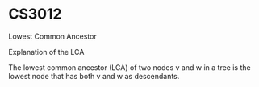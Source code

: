 # CS3012

Lowest Common Ancestor

Explanation of the LCA

The lowest common ancestor (LCA) of two nodes v and w in a tree is the lowest node that has both v and w as descendants.
